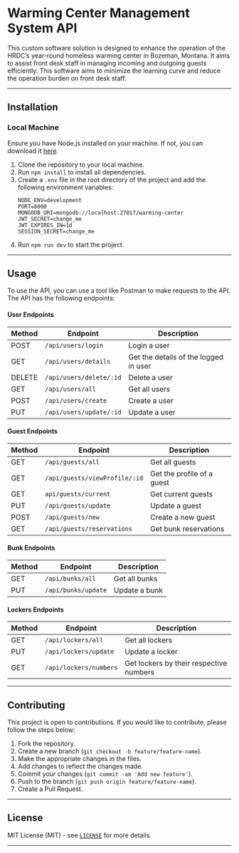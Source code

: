 # Warming Center Management System API
This custom software solution is designed to enhance the operation of the HRDC’s year-round homeless warming center in Bozeman, Montana. It aims to assist front desk staff in managing incoming and outgoing guests efficiently. This software aims to minimize the learning curve and reduce the operation burden on front desk staff.

---
## Installation

### Local Machine
Ensure you have Node.js installed on your machine. If not, you can download it [here](https://nodejs.org/en/download/).

1. Clone the repository to your local machine.
2. Run `npm install` to install all dependencies.
3. Create a `.env` file in the root directory of the project and add the following environment variables:
    ```
    NODE_ENV=development
    PORT=8000
    MONGODB_URI=mongodb://localhost:27017/warming-center
    JWT_SECRET=change_me
    JWT_EXPIRES_IN=1d
    SESSION_SECRET=change_me
    ```
4. Run `npm run dev` to start the project.

---
## Usage
To use the API, you can use a tool like Postman to make requests to the API. The API has the following endpoints:

#### User Endpoints
| Method | Endpoint | Description |
| --- | --- | --- |
| POST | `/api/users/login` | Login a user |
| GET | `/api/users/details` | Get the details of the logged in user |
| DELETE | `/api/users/delete/:id` | Delete a user |
| GET | `/api/users/all` | Get all users |
| POST | `/api/users/create` | Create a user |
| PUT | `/api/users/update/:id` | Update a user |

#### Guest Endpoints
| Method | Endpoint | Description |
| --- | --- | --- |
| GET | `/api/guests/all` | Get all guests |
| GET | `/api/guests/viewProfile/:id` | Get the profile of a guest |
| GET | `api/guests/current` | Get current guests |
| PUT | `/api/guests/update` | Update a guest |
| POST | `/api/guests/new` | Create a new guest |
| GET | `/api/guests/reservations` | Get bunk reservations |

#### Bunk Endpoints
| Method | Endpoint | Description |
| --- | --- | --- |
| GET | `/api/bunks/all` | Get all bunks |
| PUT | `/api/bunks/update` | Update a bunk |

#### Lockers Endpoints
| Method | Endpoint | Description |
| --- | --- | --- |
| GET | `/api/lockers/all` | Get all lockers |
| PUT | `/api/lockers/update` | Update a locker |
| GET | `/api/lockers/numbers` | Get lockers by their respective numbers |

--- 

## Contributing

This project is open to contributions. If you would like to contribute, please follow the steps below:

1. Fork the repository.
2. Create a new branch (`git checkout -b feature/feature-name`).
3. Make the appropriate changes in the files.
4. Add changes to reflect the changes made.
5. Commit your changes (`git commit -am 'Add new feature'`).
6. Push to the branch (`git push origin feature/feature-name`).
7. Create a Pull Request.

---

## License

MIT License (MIT) - see [`LICENSE`](LICENSE) for more details.

---
